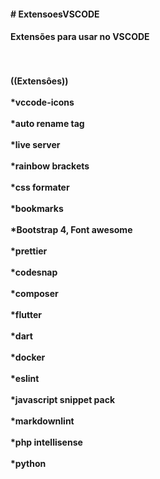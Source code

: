 <h4># ExtensoesVSCODE<h4>
<h4>Extensões para usar no VSCODE<h4>
<br>
<br>((Extensôes))<br>
<br>*vccode-icons<br>
<br>*auto rename tag<br>
<br>*live server<br>
<br>*rainbow brackets<br>
<br>*css formater<br>
<br>*bookmarks<br>
<br>*Bootstrap 4, Font awesome<br>
<br>*prettier<br>
<br>*codesnap<br>
<br>*composer<br>
<br>*flutter<br>
<br>*dart<br>
<br>*docker<br>
<br>*eslint<br>
<br>*javascript snippet pack<br>
<br>*markdownlint<br>
<br>*php intellisense<br>
<br>*python<br>
